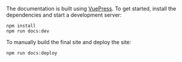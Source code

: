 

The documentation is built using [VuePress](https://vuepress.vuejs.org/). To get started, install the dependencies and start a development server:

```shell
npm install
npm run docs:dev
```

To manually build the final site and deploy the site:

```shell
npm run docs:deploy
```
